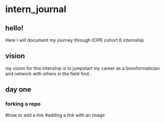 # __intern_journal__

## __hello!__

Here I will document my journey through ICIPE cohort 6 internship

## vision

my vision for this intenship is to jumpstart my career as a bioinformatician and network with others in the field find..


## day one
### forking a repo


 
#how to add a link
[]()
#adding a link with an image
![]()
